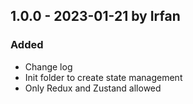 ## 1.0.0 - 2023-01-21 by Irfan

### Added

- Change log
- Init folder to create state management
- Only Redux and Zustand allowed

